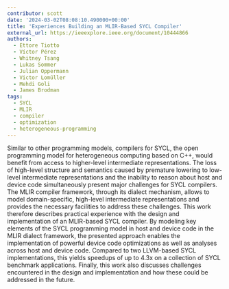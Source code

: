 ```yaml
---
contributor: scott
date: '2024-03-02T08:08:10.490000+00:00'
title: 'Experiences Building an MLIR-Based SYCL Compiler'
external_url: https://ieeexplore.ieee.org/document/10444866
authors:
  - Ettore Tiotto
  - Víctor Pérez
  - Whitney Tsang
  - Lukas Sommer
  - Julian Oppermann
  - Victor Lomüller
  - Mehdi Goli
  - James Brodman
tags:
  - SYCL
  - MLIR
  - compiler
  - optimization
  - heterogeneous-programming
---
```


Similar to other programming models, compilers for SYCL, the open programming model for heterogeneous computing based on
C++, would benefit from access to higher-level intermediate representations. The loss of high-level structure and
semantics caused by premature lowering to low-level intermediate representations and the inability to reason about host
and device code simultaneously present major challenges for SYCL compilers. The MLIR compiler framework, through its
dialect mechanism, allows to model domain-specific, high-level intermediate representations and provides the necessary
facilities to address these challenges. This work therefore describes practical experience with the design and
implementation of an MLIR-based SYCL compiler. By modeling key elements of the SYCL programming model in host and device
code in the MLIR dialect framework, the presented approach enables the implementation of powerful device code
optimizations as well as analyses across host and device code. Compared to two LLVM-based SYCL implementations, this
yields speedups of up to 4.3x on a collection of SYCL benchmark applications. Finally, this work also discusses
challenges encountered in the design and implementation and how these could be addressed in the future.
